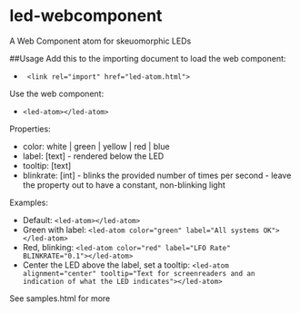 # led-webcomponent
A Web Component atom for skeuomorphic LEDs


##Usage
Add this to the importing document to load the web component:
 - ` <link rel="import" href="led-atom.html">`

Use the web component:
 - `<led-atom></led-atom>`

Properties:
 - color: white | green | yellow | red | blue
 - label: [text] - rendered below the LED
 - tooltip: [text]
 - blinkrate: [int] - blinks the provided number of times per second - leave the property out to have a constant, non-blinking light

Examples:
 - Default: `<led-atom></led-atom>`
 - Green with label: `<led-atom color="green" label="All systems OK"></led-atom>`
 - Red, blinking: `<led-atom color="red" label="LFO Rate" BLINKRATE="0.1"></led-atom>`
 - Center the LED above the label, set a tooltip: `<led-atom alignment="center" tooltip="Text for screenreaders and an indication of what the LED indicates"></led-atom>`

See samples.html for more
